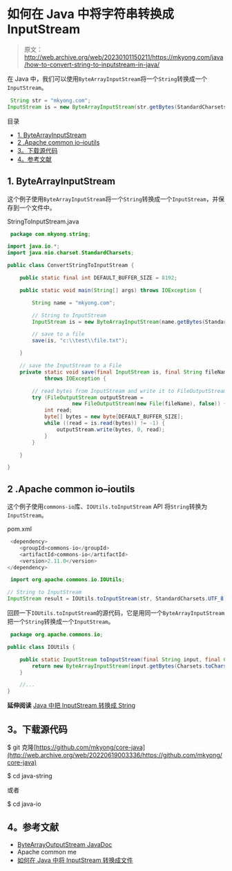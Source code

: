 # 如何在 Java 中将字符串转换成 InputStream

> 原文：<http://web.archive.org/web/20230101150211/https://mkyong.com/java/how-to-convert-string-to-inputstream-in-java/>

在 Java 中，我们可以使用`ByteArrayInputStream`将一个`String`转换成一个`InputStream`。

```java
 String str = "mkyong.com";
InputStream is = new ByteArrayInputStream(str.getBytes(StandardCharsets.UTF_8)); 
```

目录

*   [1\. ByteArrayInputStream](#bytearrayinputstream)
*   [2 .Apache common io–ioutils](#apache-commons-io-ioutils)
*   [3。下载源代码](#download-source-code)
*   [4。参考文献](#references)

## 1\. ByteArrayInputStream

这个例子使用`ByteArrayInputStream`将一个`String`转换成一个`InputStream`，并保存到一个文件中。

StringToInputStream.java

```java
 package com.mkyong.string;

import java.io.*;
import java.nio.charset.StandardCharsets;

public class ConvertStringToInputStream {

    public static final int DEFAULT_BUFFER_SIZE = 8192;

    public static void main(String[] args) throws IOException {

        String name = "mkyong.com";

        // String to InputStream
        InputStream is = new ByteArrayInputStream(name.getBytes(StandardCharsets.UTF_8));

        // save to a file
        save(is, "c:\\test\\file.txt");

    }

    // save the InputStream to a File
    private static void save(final InputStream is, final String fileName)
            throws IOException {

        // read bytes from InputStream and write it to FileOutputStream
        try (FileOutputStream outputStream =
                     new FileOutputStream(new File(fileName), false)) {
            int read;
            byte[] bytes = new byte[DEFAULT_BUFFER_SIZE];
            while ((read = is.read(bytes)) != -1) {
                outputStream.write(bytes, 0, read);
            }
        }

    }

} 
```

## 2 .Apache common io–ioutils

这个例子使用`commons-io`库、`IOUtils.toInputStream` API 将`String`转换为`InputStream`。

pom.xml

```java
 <dependency>
	<groupId>commons-io</groupId>
	<artifactId>commons-io</artifactId>
	<version>2.11.0</version>
</dependency> 
```

```java
 import org.apache.commons.io.IOUtils;

// String to InputStream
InputStream result = IOUtils.toInputStream(str, StandardCharsets.UTF_8); 
```

回顾一下`IOUtils.toInputStream`的源代码，它是用同一个`ByteArrayInputStream`把一个`String`转换成一个`InputStream`。

```java
 package org.apache.commons.io;

public class IOUtils {

	public static InputStream toInputStream(final String input, final Charset charset) {
		return new ByteArrayInputStream(input.getBytes(Charsets.toCharset(charset)));
	}

	//...
} 
```

**延伸阅读**
[Java 中把 InputStream 转换成 String](/web/20220619003336/https://mkyong.com/java/how-to-convert-inputstream-to-string-in-java/)

## 3。下载源代码

$ git 克隆[https://github.com/mkyong/core-java](http://web.archive.org/web/20220619003336/https://github.com/mkyong/core-java)

$ cd java-string

或者

$ cd java-io

## 4。参考文献

*   [ByteArrayOutputStream JavaDoc](http://web.archive.org/web/20220619003336/https://docs.oracle.com/en/java/javase/17/docs/api/java.base/java/io/ByteArrayOutputStream.html)
*   Apache common me
*   [如何在 Java 中将 InputStream 转换成文件](/web/20220619003336/https://mkyong.com/java/how-to-convert-inputstream-to-file-in-java/)

<input type="hidden" id="mkyong-current-postId" value="6844">